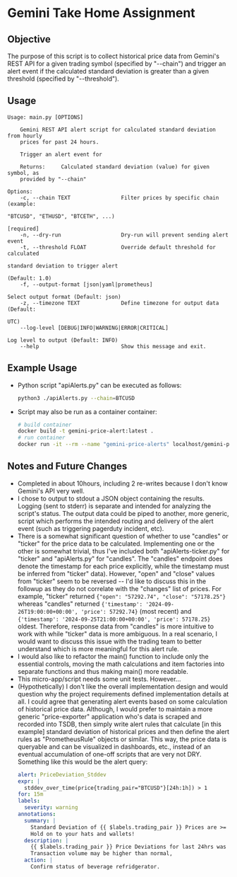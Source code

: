 
# Gemini Take Home Assignment

## Objective
The purpose of this script is to collect historical price data from Gemini's REST API for a given trading symbol (specified by "--chain") and trigger an alert event if the calculated standard deviation is greater than a given threshold (specified by "--threshold").

## Usage
```man
Usage: main.py [OPTIONS]

	Gemini REST API alert script for calculated standard deviation from hourly
	prices for past 24 hours.

	Trigger an alert event for

	Returns:     Calculated standard deviation (value) for given symbol, as
	provided by "--chain"

Options:
	-c, --chain TEXT                Filter prices by specific chain (example:
																	"BTCUSD", "ETHUSD", "BTCETH", ...)
																	[required]
	-n, --dry-run                   Dry-run will prevent sending alert event
	-t, --threshold FLOAT           Override default threshold for calculated
																	standard deviation to trigger alert
																	(Default: 1.0)
	-f, --output-format [json|yaml|prometheus]
																	Select output format (Default: json)
	-z, --timezone TEXT             Define timezone for output data (Default:
																	UTC)
	--log-level [DEBUG|INFO|WARNING|ERROR|CRITICAL]
																	Log level to output (Default: INFO)
	--help                          Show this message and exit.
```

## Example Usage
* Python script "apiAlerts.py" can be executed as follows:
	```sh
	python3 ./apiAlerts.py --chain=BTCUSD

* Script may also be run as a container container:
	```sh
	# build container
	docker build -t gemini-price-alert:latest .
	# run container
  docker run -it --rm --name "gemini-price-alerts" localhost/gemini-price-alert:latest --chain=BTCUSD
	```

## Notes and Future Changes
* Completed in about 10hours, including 2 re-writes because I don't know Gemini's API very well.
* I chose to output to stdout a JSON object containing the results.  Logging (sent to stderr) is separate and intended for analyzing the script's status.  The output data could be piped to another, more generic, script which performs the intended routing and delivery of the alert event (such as triggering pagerduty incident, etc).
* There is a somewhat significant question of whether to use "candles" or "ticker" for the price data to be calculated. Implementing one or the other is somewhat trivial, thus I've included both "apiAlerts-ticker.py" for "ticker" and "apiAlerts.py" for "candles".  The "candles" endpoint does denote the timestamp for each price explicitly, while the timestamp must be inferred from "ticker" data).  However, "open" and "close" values from "ticker" seem to be reversed -- I'd like to discuss this in the followup as they do not correlate with the "changes" list of prices.
	For example, "ticker" returned `{"open": "57292.74", "close": "57178.25"}`
	whereas "candles" returned `{'timestamp': '2024-09-26T19:00:00+00:00', 'price': 57292.74}` (most recent) and `{'timestamp': '2024-09-25T21:00:00+00:00', 'price': 57178.25}` oldest.
	Therefore, response data from "candles" is more intuitive to work with while "ticker" data is more ambiguous.  In a real scenario, I would want to discuss this issue with the trading team to better understand which is more meaningful for this alert rule.
* I would also like to refactor the main() function to include only the essential controls, moving the math calculations and item factories into separate functions and thus making main() more readable.
* This micro-app/script needs some unit tests.  However...
* (Hypothetically) I don't like the overall implementation design and would question why the project requirements defined implementation details at all.  I could agree that generating alert events based on some calculation of historical price data.  Although, I would prefer to maintain a more generic "price-exporter" application who's data is scraped and recorded into TSDB, then simply write alert rules that calculate [in this example] standard deviation of historical prices and then define the alert rules as "PrometheusRule" objects or similar.  This way, the price data is queryable and can be visualized in dashboards, etc., instead of an eventual accumulation of one-off scripts that are very not DRY.
  Something like this would be the alert query:
  ```yaml
  alert: PriceDeviation_Stddev
  expr: |
    stddev_over_time(price{trading_pair="BTCUSD"}[24h:1h]) > 1
  for: 15m
  labels:
    severity: warning
  annotations:
    summary: |
      Standard Deviation of {{ $labels.trading_pair }} Prices are >= 1 for past 24hrs.
      Hold on to your hats and wallets!
    description: |
      {{ $labels.trading_pair }} Price Deviations for last 24hrs was {{ humanize $value }}.
      Transaction volume may be higher than normal, 
    action: |
      Confirm status of beverage refridgerator.
  ```

